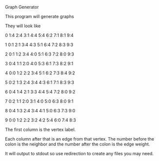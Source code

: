 Graph Generator

This program will generate graphs

They will look like

0 1:4 2:4 3:1 4:4 5:4 6:2 7:1 8:1 9:4

1 0:1 2:1 3:4 4:3 5:1 6:4 7:2 8:3 9:3

2 0:1 1:2 3:4 4:0 5:1 6:3 7:2 8:0 9:3

3 0:4 1:1 2:0 4:0 5:3 6:1 7:3 8:2 9:1

4 0:0 1:2 2:2 3:4 5:1 6:2 7:3 8:4 9:2

5 0:2 1:3 2:4 3:4 4:3 6:1 7:1 8:3 9:3

6 0:4 1:4 2:1 3:3 4:4 5:4 7:2 8:0 9:2

7 0:2 1:1 2:0 3:1 4:0 5:0 6:3 8:0 9:1

8 0:4 1:3 2:4 3:4 4:1 5:0 6:3 7:3 9:0

9 0:0 1:2 2:2 3:2 4:2 5:4 6:0 7:4 8:3

The first column is the vertex label.

Each column after that is an edge from that vertex. The number before the colon is the neighbor and the number after the colon is the edge weight.

It will output to stdout so use redirection to create any files you may need.
